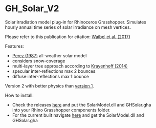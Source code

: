 # GH_Solar_V2
Solar irradiation model plug-in for Rhinoceros Grasshopper. Simulates hourly annual time series of solar irradiance on mesh vertices.

Please refer to this publication for citation: [Waibel et al. (2017)](http://www.sciencedirect.com/science/article/pii/S0038092X17309349)

Features:
- [Perez (1987)](https://www.sciencedirect.com/science/article/pii/S0038092X87800312) all-weather solar model
- considers snow-coverage
- multi-layer tree approach according to [Krayenhoff (2014)](https://link.springer.com/article/10.1007/s10546-013-9883-1)
- specular inter-reflections max 2 bounces
- diffuse inter-reflections max 1 bounce

Version 2 with better physics than [version 1](https://github.com/christophwaibel/GH_Solar_V1).

How to install:
- Check the releases [here](https://github.com/christophwaibel/GH_Solar_V2/releases) and put the SolarModel.dll and GHSolar.gha into your Rhino Grasshopper components folder.
- For the current built navigate [here](GHSolar/bin) and get the SolarModel.dll and GHSolar.gha
